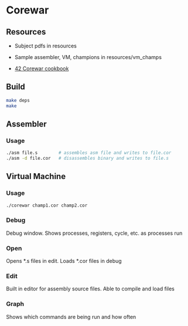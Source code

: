 # Corewar

## Resources

- Subject pdfs in resources

- Sample assembler, VM, champions in resources/vm_champs

- [42 Corewar cookbook](https://github.com/VBrazhnik/Corewar/wiki)

## Build

```sh
make deps
make
```

## Assembler

### Usage

```sh
./asm file.s        # assembles asm file and writes to file.cor
./asm -d file.cor   # disassembles binary and writes to file.s
```

## Virtual Machine

### Usage

```sh
./corewar champ1.cor champ2.cor
```

### Debug

Debug window.  Shows processes, registers, cycle, etc. as processes run

### Open

Opens *.s files in edit.  Loads *.cor files in debug

### Edit

Built in editor for assembly source files.  Able to compile and load files

### Graph

Shows which commands are being run and how often
